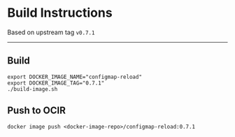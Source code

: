 # Build Instructions

Based on upstream tag `v0.7.1`

---
## Build

```
export DOCKER_IMAGE_NAME="configmap-reload"
export DOCKER_IMAGE_TAG="0.7.1"
./build-image.sh 
```

## Push to OCIR

`docker image push <docker-image-repo>/configmap-reload:0.7.1`
